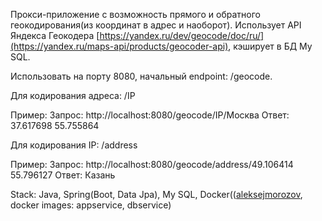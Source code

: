 Прокси-приложение с возможность прямого и обратного геокодирования(из координат в адрес и наоборот).
Использует API Яндекса Геокодера [https://yandex.ru/dev/geocode/doc/ru/](https://yandex.ru/maps-api/products/geocoder-api), кэширует в БД My SQL.

Использовать на порту 8080, начальный endpoint: /geocode.

Для кодирования адреса: /IP

Пример: 
Запрос: http://localhost:8080/geocode/IP/Москва
Ответ: 37.617698 55.755864

Для кодирования IP: /address

Пример: 
Запрос: http://localhost:8080/geocode/address/49.106414 55.796127
Ответ: Казань

Stack: Java, Spring(Boot, Data Jpa), My SQL, Docker(([aleksejmorozov](https://hub.docker.com/repositories/aleksejmorozov), docker images: appservice, dbservice)



